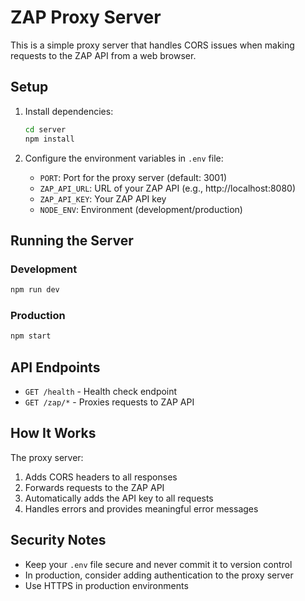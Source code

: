 # ZAP Proxy Server

This is a simple proxy server that handles CORS issues when making requests to the ZAP API from a web browser.

## Setup

1. Install dependencies:
   ```bash
   cd server
   npm install
   ```

2. Configure the environment variables in `.env` file:
   - `PORT`: Port for the proxy server (default: 3001)
   - `ZAP_API_URL`: URL of your ZAP API (e.g., http://localhost:8080)
   - `ZAP_API_KEY`: Your ZAP API key
   - `NODE_ENV`: Environment (development/production)

## Running the Server

### Development
```bash
npm run dev
```

### Production
```bash
npm start
```

## API Endpoints

- `GET /health` - Health check endpoint
- `GET /zap/*` - Proxies requests to ZAP API

## How It Works

The proxy server:
1. Adds CORS headers to all responses
2. Forwards requests to the ZAP API
3. Automatically adds the API key to all requests
4. Handles errors and provides meaningful error messages

## Security Notes

- Keep your `.env` file secure and never commit it to version control
- In production, consider adding authentication to the proxy server
- Use HTTPS in production environments
